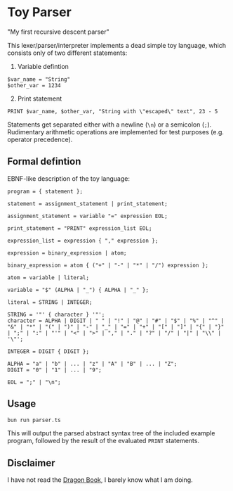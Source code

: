 # Toy Parser

"My first recursive descent parser"

This lexer/parser/interpreter implements a dead simple toy language, which consists only of two different statements:

1. Variable defintion

```
$var_name = "String"
$other_var = 1234
```

2. Print statement

```
PRINT $var_name, $other_var, "String with \"escaped\" text", 23 - 5
```

Statements get separated either with a newline (`\n`) or a semicolon (`;`). Rudimentary arithmetic operations are implemented for test purposes (e.g. operator precedence).

## Formal defintion

EBNF-like description of the toy language:

```ebnf
program = { statement };

statement = assignment_statement | print_statement;

assignment_statement = variable "=" expression EOL;

print_statement = "PRINT" expression_list EOL;

expression_list = expression { "," expression };

expression = binary_expression | atom;

binary_expression = atom { ("+" | "-" | "*" | "/") expression };

atom = variable | literal;

variable = "$" (ALPHA | "_") { ALPHA | "_" };

literal = STRING | INTEGER;

STRING = '"' { character } '"';
character = ALPHA | DIGIT | " " | "!" | "@" | "#" | "$" | "%" | "^" | "&" | "*" | "(" | ")" | "-" | "_" | "=" | "+" | "[" | "]" | "{" | "}" | ";" | ":" | "'" | "<" | ">" | "," | "." | "?" | "/" | "|" | "\\" | '\"';

INTEGER = DIGIT { DIGIT };

ALPHA = "a" | "b" | ... | "z" | "A" | "B" | ... | "Z";
DIGIT = "0" | "1" | ... | "9";

EOL = ";" | "\n";
```
## Usage

```bash
bun run parser.ts
```

This will output the parsed abstract syntax tree of the included example program, followed by the result of the evaluated `PRINT` statements.

## Disclaimer

I have not read the [Dragon Book](https://suif.stanford.edu/dragonbook/), I barely know what I am doing.